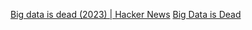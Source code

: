 
[Big data is dead (2023) | Hacker News](https://news.ycombinator.com/item?id=40488844)
[Big Data is Dead](https://motherduck.com/blog/big-data-is-dead/)
